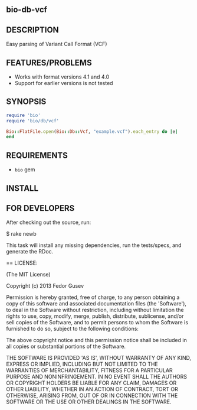 bio-db-vcf
----------

DESCRIPTION
-----------

Easy parsing of Variant Call Format (VCF)

FEATURES/PROBLEMS
-----------------

* Works with format versions 4.1 and 4.0
* Support for earlier versions is not tested

SYNOPSIS
--------

```ruby
require 'bio'
require 'bio/db/vcf'

Bio::FlatFile.open(Bio::Db::Vcf, "example.vcf").each_entry do |e|
end
```

REQUIREMENTS
------------

* `bio` gem

INSTALL
-------

FOR DEVELOPERS
--------------

After checking out the source, run:

  $ rake newb

This task will install any missing dependencies, run the tests/specs,
and generate the RDoc.

== LICENSE:

(The MIT License)

Copyright (c) 2013 Fedor Gusev

Permission is hereby granted, free of charge, to any person obtaining
a copy of this software and associated documentation files (the
'Software'), to deal in the Software without restriction, including
without limitation the rights to use, copy, modify, merge, publish,
distribute, sublicense, and/or sell copies of the Software, and to
permit persons to whom the Software is furnished to do so, subject to
the following conditions:

The above copyright notice and this permission notice shall be
included in all copies or substantial portions of the Software.

THE SOFTWARE IS PROVIDED 'AS IS', WITHOUT WARRANTY OF ANY KIND,
EXPRESS OR IMPLIED, INCLUDING BUT NOT LIMITED TO THE WARRANTIES OF
MERCHANTABILITY, FITNESS FOR A PARTICULAR PURPOSE AND NONINFRINGEMENT.
IN NO EVENT SHALL THE AUTHORS OR COPYRIGHT HOLDERS BE LIABLE FOR ANY
CLAIM, DAMAGES OR OTHER LIABILITY, WHETHER IN AN ACTION OF CONTRACT,
TORT OR OTHERWISE, ARISING FROM, OUT OF OR IN CONNECTION WITH THE
SOFTWARE OR THE USE OR OTHER DEALINGS IN THE SOFTWARE.
